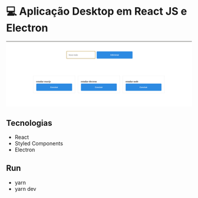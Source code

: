 # :computer: Aplicação Desktop em React JS e Electron

![Cena 01](image-01.png)

## Tecnologias

- React
- Styled Components
- Electron

## Run

- yarn
- yarn dev
